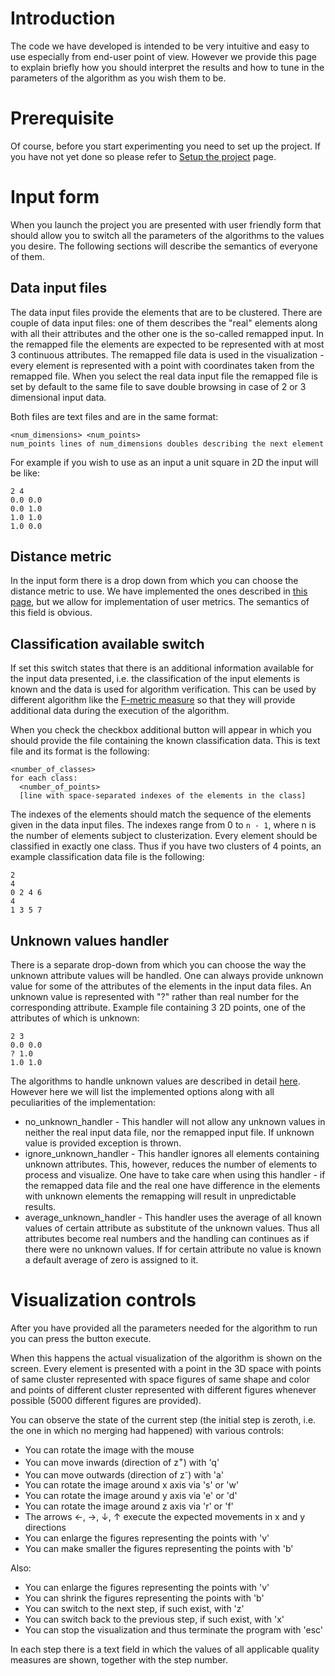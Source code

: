 # Introduction #

The code we have developed is intended to be very intuitive and easy to use especially from end-user point of view. However we provide this page to explain briefly how you should interpret the results and how to tune in the parameters of the algorithm as you wish them to be.


# Prerequisite #

Of course, before you start experimenting you need to set up the project. If you have not yet done so please refer to [Setup the project](SetupTheProject.md) page.

# Input form #

When you launch the project you are presented with user friendly form that should allow you to switch all the parameters of the algorithms to the values you desire. The following sections will describe the semantics of everyone of them.

## Data input files ##

The data input files provide the elements that are to be clustered. There are couple of data input files: one of them describes the "real" elements along with all their attributes and the other one is the so-called remapped input. In the remapped file the elements are expected to be represented with at most 3 continuous attributes. The remapped file data is used in the visualization - every element is represented with a point with coordinates taken from the remapped file. When you select the real data input file the remapped file is set by default to the same file to save double browsing in case of 2 or 3 dimensional input data.

Both files are text files and are in the same format:
```
<num_dimensions> <num_points>
num_points lines of num_dimensions doubles describing the next element
```

For example if you wish to use as an input a unit square in 2D the input will be like:
```
2 4
0.0 0.0
0.0 1.0
1.0 1.0
1.0 0.0
```

## Distance metric ##

In the input form there is a drop down from which you can choose the distance metric to use. We have implemented the ones described in [this page](AglomerativeHierarchicalClustering#Metrics.md), but we allow for implementation of user metrics. The semantics of this field is obvious.

## Classification available switch ##

If set this switch states that there is an additional information available for the input data presented, i.e. the classification of the input elements is known and the data is used for algorithm verification. This can be used by different algorithm like the [F-metric measure](AglomerativeHierarchicalClustering#F_Measure.md) so that they will provide additional data during the execution of the algorithm.

When you check the checkbox additional button will appear in which you should provide the file containing the known classification data. This is text file and its format is the following:
```
<number_of_classes>
for each class:
  <number_of_points>
  [line with space-separated indexes of the elements in the class]
```
The indexes of the elements should match the sequence of the elements given in the data input files. The indexes range from 0 to `n - 1`, where n is the number of elements subject to clusterization. Every element should be classified in exactly one class. Thus if you have two clusters of 4 points, an example classification data file is the following:
```
2
4
0 2 4 6
4
1 3 5 7
```

## Unknown values handler ##
There is a separate drop-down from which you can choose the way the unknown attribute values will be handled. One can always provide unknown value for some of the attributes of the elements in the input data files. An unknown value is represented with "?" rather than real number for the corresponding attribute. Example file containing 3 2D points, one of the attributes of which is unknown:

```
2 3
0.0 0.0
? 1.0
1.0 1.0
```

The algorithms to handle unknown values are described in detail [here](UnknownValuesHandling.md). However here we will list the implemented options along with all peculiarities of the implementation:
  * no\_unknown\_handler - This handler will not allow any unknown values in neither the real input data file, nor the remapped input file. If unknown value is provided exception is thrown.
  * ignore\_unknown\_handler - This handler ignores all elements containing unknown attributes. This, however, reduces the number of elements to process and visualize. One have to take care when using this handler - if the remapped data file and the real one have difference in the elements with unknown elements the remapping will result in unpredictable results.
  * average\_unknown\_handler - This handler uses the average of all known values of certain attribute as substitute of the unknown values. Thus all attributes become real numbers and the handling can continues as if there were no unknown values. If for certain attribute no value is known a default average of zero is assigned to it.

# Visualization controls #
After you have provided all the parameters needed for the algorithm to run you can press the button execute.

When this happens the actual visualization of the algorithm is shown on the screen. Every element is presented with a point in the 3D space with points of same cluster represented with space figures of same shape and color and points of different cluster represented with different figures whenever possible (5000 different figures are provided).

You can observe the state of the current step (the initial step is zeroth, i.e. the one in which no merging had happened) with various controls:
  * You can rotate the image with the mouse
  * You can move inwards (direction of z<sup>+</sup>) with 'q'
  * You can move outwards (direction of z<sup>-</sup>) with 'a'
  * You can rotate the image around x axis via 's' or 'w'
  * You can rotate the image around y axis via 'e' or 'd'
  * You can rotate the image around z axis via 'r' or 'f'
  * The arrows ←, →, ↓, ↑ execute the expected movements in x and y directions
  * You can enlarge the figures representing the points with 'v'
  * You can make smaller the figures representing the points with 'b'

Also:
  * You can enlarge the figures representing the points with 'v'
  * You can shrink the figures representing the points with 'b'
  * You can switch to the next step, if such exist, with 'z'
  * You can switch back to the previous step, if such exist, with 'x'
  * You can stop the visualization and thus terminate the program with 'esc'

In each step there is a text field in which the values of all applicable quality measures are shown, together with the step number.